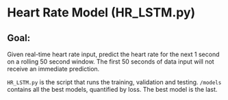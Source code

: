 # Heart Rate Model (HR_LSTM.py)
## Goal:
Given real-time heart rate input, predict the heart rate for the next 1 second on a rolling 50 second window. The first 50 seconds of data input will not receive an immediate prediction. 

`HR_LSTM.py` is the script that runs the training, validation and testing. 
`/models` contains all the best models, quantified by loss. The best model is the last. 